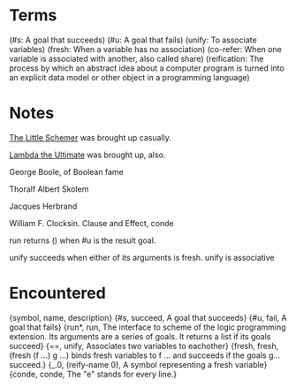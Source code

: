Terms
=====
(#s: A goal that succeeds)
(#u: A goal that fails)
(unify: To associate variables)
(fresh: When a variable has no association)
(co-refer: When one variable is associated with another, also called share)
(reification: The process by which an abstract idea about a computer program is turned into an explicit data model or other object in a programming language)

Notes
=====
[The Little Schemer]() was brought up casually.

[Lambda the Ultimate]() was brought up, also.

George Boole, of Boolean fame

Thoralf Albert Skolem

Jacques Herbrand

William F. Clocksin. Clause and Effect, conde

run returns () when #u is the result goal.

unify succeeds when either of its arguments is fresh.
unify is associative

Encountered
===========
{symbol, name, description}
{#s, succeed, A goal that succeeds}
{#u, fail, A goal that fails}
{run*, run, The interface to scheme of the logic programming extension. Its arguments are a series of goals. It returns a list if its goals succeed}
{==, unify, Associates two variables to eachother}
{fresh, fresh, (fresh (f ...) g ...) binds fresh variables to f ... and succeeds if the goals g... succeed.}
{_.0, (reify-name 0), A symbol representing a fresh variable}
{conde, conde, The "e" stands for every line.}
